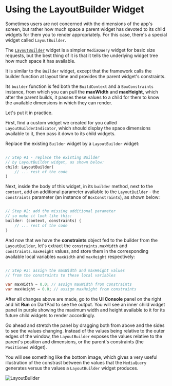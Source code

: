 # Using the LayoutBuilder Widget

Sometimes users are not concerned with the dimensions of the app's screen, but rather how much space a parent widget has devoted to its child widgets for them you to render appropriately. For this case, there's a special widget called ```LayoutBuilder```.

The [```LayoutBuilder```](https://api.flutter.dev/flutter/widgets/LayoutBuilder-class.html) widget is a simpler ```MediaQuery``` widget for basic size requests, but the best thing of it is that it tells the underlying widget tree how much space it has available.

It is similar to the ```Builder``` widget, except that the framework calls the builder function at layout time and provides the parent widget's constraints.

Its ```builder``` function is fed both the ```BuildContext``` and a ```BoxConstraints``` instance, from which you can pull the **maxWidth** and **maxHeight**, which after the parent builds, it passes these values to a child for them to know the available dimensions in which they can render.

Let's put it in practice.

First, find a custom widget we created for you called ```LayoutBuilderIndicator```, which should display the space dimensions available to it, then pass it down to its child widgets.

Replace the existing ```Builder``` widget by a ```LayoutBuilder``` widget:

```dart

// Step #1 - replace the existing Builder
// by LayoutBuilder widget, as shown below:
child: LayoutBuilder(
    // ... rest of the code
)

```

Next, inside the body of this widget, in its ```builder``` method, next to the ```context```, add an additional parameter available to the ```LayoutBuilder``` - the ```constraints``` parameter (an instance of ```BoxConstraints```), as shown below:

```dart

// Step #2: add the missing additional parameter
// so make it look like this:
builder: (context, constraints) {
    // ... rest of the code
}

```

And now that we have the **constraints** object fed to the builder from the ```LayoutBuilder```, let's extract the ```constraints.maxWidth``` and ```constraints.maxHeight``` values, and store them in the corresponding available local variables ```maxWidth``` and ```maxHeight``` respectively:

```dart

// Step #3: assign the maxWidth and maxHeight values
// from the constraints to these local variables

var maxWidth = 0.0; // assign maxWidth from constraints
var maxHeight = 0.0; // assign maxHeight from constraints

```

After all changes above are made, go to the **UI Console** panel on the right and hit **Run** on DartPad to see the output. You will see an inner child widget panel in purple showing the maximum width and height available to it for its future child widgets to render accordingly.

Go ahead and stretch the panel by dragging both from above and the sides to see the values changing. Instead of the values being relative to the outer edges of the window, the ```LayoutBuilder``` exposes the values relative to the parent's position and dimensions, or the parent's constraints (the ```Positioned``` widget).

You will see something like the bottom image, which gives a very useful illustration of the constrast between the values that the ```MediaQuery``` generates versus the values a ```LayoutBuilder``` widget produces.

![LayoutBuilder](http://localhost:8080/images/s3-1.png)